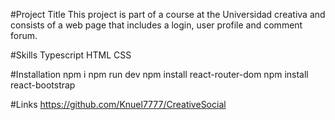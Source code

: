 #Project Title
This project is part of a course at the Universidad creativa and consists of a web page that includes a login, user profile and comment forum.

#Skills
Typescript
HTML
CSS

#Installation
npm i
npm run dev
npm install react-router-dom
npm install react-bootstrap

#Links
https://github.com/Knuel7777/CreativeSocial

